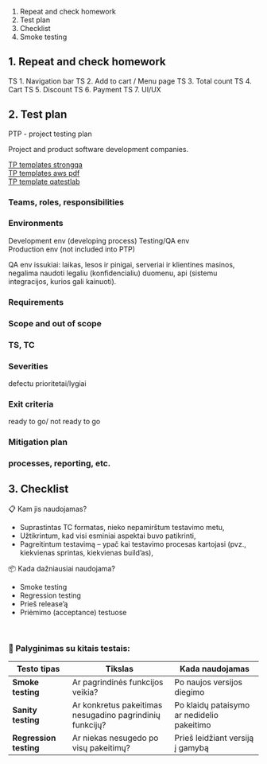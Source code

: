 1. Repeat and check homework
2. Test plan
3. Checklist
4. Smoke testing

## 1. Repeat and check homework

TS 1. Navigation bar
TS 2. Add to cart / Menu page
TS 3. Total count
TS 4. Cart
TS 5. Discount
TS 6. Payment
TS 7. UI/UX

## 2. Test plan

PTP - project testing plan

Project and product software development companies.

[TP templates strongqa](https://strongqa.com/qa-portal/testing-docs-templates/test-plan)  
[TP templates aws pdf](https://strongqa-production-assets.s3.amazonaws.com/uploads/document/doc/61/test-plan-template-05.pdf)  
[TP template qatestlab](https://qatestlab.com/assets/Uploads/QATestLab-Testplan-Project-Name.pdf)  

### Teams, roles, responsibilities
### Environments
Development env  (developing process) 
Testing/QA env  
Production env (not included into PTP)  

QA env issukiai: 
    laikas, lesos ir pinigai, serveriai ir klientines masinos, 
    negalima naudoti legaliu (konfidencialiu) duomenu, 
    api (sistemu integracijos, kurios gali kainuoti).
### Requirements
### Scope and out of scope
### TS, TC
### Severities
defectu prioritetai/lygiai
### Exit criteria
ready to go/ not ready to go
### Mitigation plan
### processes, reporting, etc.


## 3. Checklist

📋 Kam jis naudojamas?
* Suprastintas TC formatas, nieko nepamirštum testavimo metu,
* Užtikrintum, kad visi esminiai aspektai buvo patikrinti,
* Pagreitintum testavimą – ypač kai testavimo procesas kartojasi (pvz., kiekvienas sprintas, kiekvienas build’as),

📦 Kada dažniausiai naudojama?
* Smoke testing
* Regression testing
* Prieš release’ą
* Priėmimo (acceptance) testuose

<br>

### 🧪 Palyginimas su kitais testais:
| Testo tipas            | Tikslas                                                  | Kada naudojamas                            |
| ---------------------- | -------------------------------------------------------- | ------------------------------------------ |
| **Smoke testing**      | Ar pagrindinės funkcijos veikia?                         | Po naujos versijos diegimo                 |
| **Sanity testing**     | Ar konkretus pakeitimas nesugadino pagrindinių funkcijų? | Po klaidų pataisymo ar nedidelio pakeitimo |
| **Regression testing** | Ar niekas nesugedo po visų pakeitimų?                    | Prieš leidžiant versiją į gamybą           |
